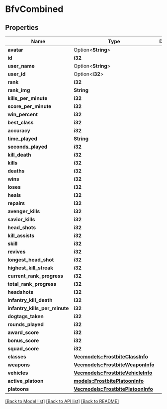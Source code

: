 # BfvCombined

## Properties

Name | Type | Description | Notes
------------ | ------------- | ------------- | -------------
**avatar** | Option<**String**> |  | [optional]
**id** | **i32** |  | 
**user_name** | Option<**String**> |  | [optional]
**user_id** | Option<**i32**> |  | [optional]
**rank** | **i32** |  | 
**rank_img** | **String** |  | 
**kills_per_minute** | **i32** |  | 
**score_per_minute** | **i32** |  | 
**win_percent** | **i32** |  | 
**best_class** | **i32** |  | 
**accuracy** | **i32** |  | 
**time_played** | **String** |  | 
**seconds_played** | **i32** |  | 
**kill_death** | **i32** |  | 
**kills** | **i32** |  | 
**deaths** | **i32** |  | 
**wins** | **i32** |  | 
**loses** | **i32** |  | 
**heals** | **i32** |  | 
**repairs** | **i32** |  | 
**avenger_kills** | **i32** |  | 
**savior_kills** | **i32** |  | 
**head_shots** | **i32** |  | 
**kill_assists** | **i32** |  | 
**skill** | **i32** |  | 
**revives** | **i32** |  | 
**longest_head_shot** | **i32** |  | 
**highest_kill_streak** | **i32** |  | 
**current_rank_progress** | **i32** |  | 
**total_rank_progress** | **i32** |  | 
**headshots** | **i32** |  | 
**infantry_kill_death** | **i32** |  | 
**infantry_kills_per_minute** | **i32** |  | 
**dogtags_taken** | **i32** |  | 
**rounds_played** | **i32** |  | 
**award_score** | **i32** |  | 
**bonus_score** | **i32** |  | 
**squad_score** | **i32** |  | 
**classes** | [**Vec<models::FrostbiteClassInfo>**](FrostbiteClassInfo.md) |  | 
**weapons** | [**Vec<models::FrostbiteWeaponInfo>**](FrostbiteWeaponInfo.md) |  | 
**vehicles** | [**Vec<models::FrostbiteVehicleInfo>**](FrostbiteVehicleInfo.md) |  | 
**active_platoon** | [**models::FrostbitePlatoonInfo**](FrostbitePlatoonInfo.md) |  | 
**platoons** | [**Vec<models::FrostbitePlatoonInfo>**](FrostbitePlatoonInfo.md) |  | 

[[Back to Model list]](../README.md#documentation-for-models) [[Back to API list]](../README.md#documentation-for-api-endpoints) [[Back to README]](../README.md)


